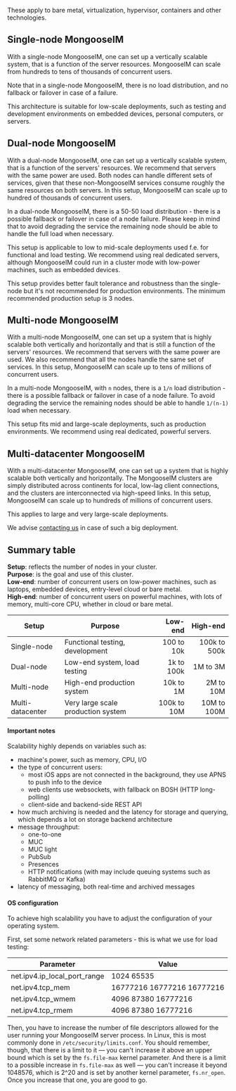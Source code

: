 These apply to bare metal, virtualization, hypervisor, containers and other technologies.

## Single-node MongooseIM

With a single-node MongooseIM, one can set up a vertically scalable system, that is a function of the server resources. MongooseIM can scale from hundreds to tens of thousands of concurrent users.

Note that in a single-node MongooseIM, there is no load distribution, and no fallback or failover in case of a failure.

This architecture is suitable for low-scale deployments, such as testing and development environments on embedded devices, personal computers, or servers.

## Dual-node MongooseIM

With a dual-node MongooseIM, one can set up a vertically scalable system, that is a function of the servers' resources. We recommend that servers with the same power are used. Both nodes can handle different sets of services, given that these non-MongooseIM services consume roughly the same resources on both servers. In this setup, MongooseIM can scale up to hundred of thousands of concurrent users.

In a dual-node MongooseIM, there is a 50-50 load distribution - there is a possible fallback or failover in case of a node failure. Please keep in mind that to avoid degrading the service the remaining node should be able to handle the full load when necessary.

This setup is applicable to low to mid-scale deployments used f.e. for functional and load testing.
We recommend using real dedicated servers, although MongooseIM could run in a cluster mode with low-power machines, such as embedded devices.

This setup provides better fault tolerance and robustness than the single-node but it's not recommended for production environments.
The minimum recommended production setup is 3 nodes.

## Multi-node MongooseIM

With a multi-node MongooseIM, one can set up a system that is highly scalable both vertically and horizontally and that is still a function of the servers' resources.
We recommend that servers with the same power are used.
We also recommend that all the nodes handle the same set of services.
In this setup, MongooseIM can scale up to tens of millions of concurrent users.

In a multi-node MongooseIM, with `n` nodes, there is a `1/n` load distribution - there is a possible fallback or failover in case of a node failure.
To avoid degrading the service the remaining nodes should be able to handle  `1/(n-1)` load when necessary.

This setup fits mid and large-scale deployments, such as production environments. We recommend using real dedicated, powerful servers.

## Multi-datacenter MongooseIM

With a multi-datacenter MongooseIM, one can set up a system that is highly scalable both vertically and horizontally. The MongooseIM clusters are simply distributed across continents for local, low-lag client connections, and the clusters are interconnected via high-speed links. In this setup, MongooseIM can scale up to hundreds of millions of concurrent users.

This applies to large and very large-scale deployments.

We advise [contacting us](https://www.erlang-solutions.com/contact.html) in case of such a big deployment.

## Summary table

**Setup**: reflects the number of nodes in your cluster. <br/>
**Purpose**: is the goal and use of this cluster. <br/>
**Low-end**: number of concurrent users on low-power machines, such as laptops, embedded devices, entry-level cloud or bare metal.<br/>
**High-end**: number of concurrent users on powerful machines, with lots of memory, multi-core CPU, whether in cloud or bare metal.

Setup | Purpose | Low-end  | High-end
------|---------|---------:|---------:
Single-node | Functional testing, development       | 100  to  10k   | 100k to 500k
Dual-node | Low-end system, load testing            |   1k to 100k   |   1M to   3M
Multi-node | High-end production system             |  10k to   1M   |   2M to  10M
Multi-datacenter | Very large scale production system  | 100k to  10M   |  10M to 100M

#### Important notes

Scalability highly depends on variables such as:

* machine's power, such as memory, CPU, I/O
* the type of concurrent users:
    * most iOS apps are not connected in the background, they use APNS to push info to the device
    * web clients use websockets, with fallback on BOSH (HTTP long-polling)
    * client-side and backend-side REST API
* how much archiving is needed and the latency for storage and querying, which depends a lot on storage backend architecture
* message throughput:
    * one-to-one
    * MUC
    * MUC light
    * PubSub
    * Presences
    * HTTP notifications (with may include queuing systems such as RabbitMQ or Kafka)
* latency of messaging, both real-time and archived messages

#### OS configuration

To achieve high scalability you have to adjust the configuration of your operating system.

First, set some network related parameters - this is what we use for load testing:

Parameter                    | Value
-----------------------------|----
net.ipv4.ip_local_port_range | 1024 65535
net.ipv4.tcp_mem             | 16777216 16777216 16777216
net.ipv4.tcp_wmem            | 4096 87380 16777216
net.ipv4.tcp_rmem            | 4096 87380 16777216

Then, you have to increase the number of file descriptors allowed for the user running your MongooseIM server process.
In Linux, this is most commonly done in `/etc/security/limits.conf`.
You should remember, though, that there is a limit to it — you can't increase it above an upper bound which is set by the `fs.file-max` kernel parameter.
And there is a limit to a possible increase in `fs.file-max` as well — you can't increase it beyond 1048576, which is 2^20 and is set by another kernel parameter, `fs.nr_open`.
Once you increase that one, you are good to go. 
